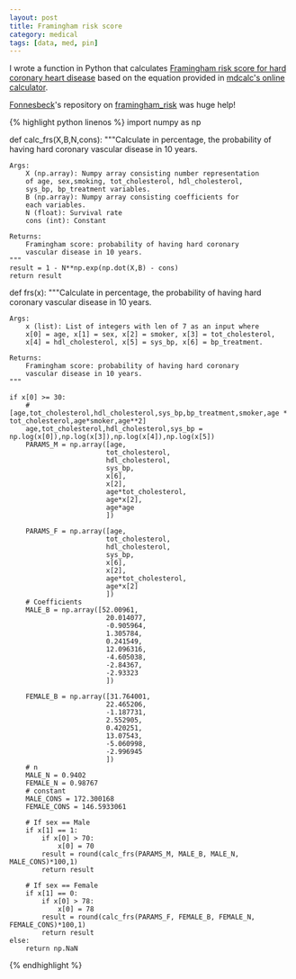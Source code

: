 ```yaml
---
layout: post
title: Framingham risk score
category: medical
tags: [data, med, pin]
---
```


I wrote a function in Python that calculates [Framingham risk score for hard coronary heart disease](https://www.framinghamheartstudy.org/fhs-risk-functions/hard-coronary-heart-disease-10-year-risk/) based on the equation provided in [mdcalc's online calculator](https://www.mdcalc.com/framingham-risk-score-hard-coronary-heart-disease#evidence).

[Fonnesbeck](https://github.com/fonnesbeck)'s repository on [framingham_risk](https://github.com/fonnesbeck/framingham_risk)  was huge help!

{% highlight python linenos %}
import numpy as np

def calc_frs(X,B,N,cons):
    """Calculate in percentage, the probability of
    having hard coronary vascular disease in 10 years.

    Args:
        X (np.array): Numpy array consisting number representation
        of age, sex,smoking, tot_cholesterol, hdl_cholesterol,
        sys_bp, bp_treatment variables.
        B (np.array): Numpy array consisting coefficients for
        each variables.
        N (float): Survival rate
        cons (int): Constant

    Returns:
        Framingham score: probability of having hard coronary
        vascular disease in 10 years.
    """
    result = 1 - N**np.exp(np.dot(X,B) - cons)
    return result

def frs(x):
    """Calculate in percentage, the probability of
    having hard coronary vascular disease in 10 years.

    Args:
        x (list): List of integers with len of 7 as an input where
        x[0] = age, x[1] = sex, x[2] = smoker, x[3] = tot_cholesterol,
        x[4] = hdl_cholesterol, x[5] = sys_bp, x[6] = bp_treatment.

    Returns:
        Framingham score: probability of having hard coronary
        vascular disease in 10 years.
    """

    if x[0] >= 30:
        # [age,tot_cholesterol,hdl_cholesterol,sys_bp,bp_treatment,smoker,age * tot_cholesterol,age*smoker,age**2]
        age,tot_cholesterol,hdl_cholesterol,sys_bp = np.log(x[0]),np.log(x[3]),np.log(x[4]),np.log(x[5])
        PARAMS_M = np.array([age,
                            tot_cholesterol,
                            hdl_cholesterol,
                            sys_bp,
                            x[6],
                            x[2],
                            age*tot_cholesterol,
                            age*x[2],
                            age*age
                            ])

        PARAMS_F = np.array([age,
                            tot_cholesterol,
                            hdl_cholesterol,
                            sys_bp,
                            x[6],
                            x[2],
                            age*tot_cholesterol,
                            age*x[2]
                            ])
        # Coefficients
        MALE_B = np.array([52.00961,
                            20.014077,
                            -0.905964,
                            1.305784,
                            0.241549,
                            12.096316,
                            -4.605038,
                            -2.84367,
                            -2.93323
                            ])

        FEMALE_B = np.array([31.764001,
                            22.465206,
                            -1.187731,
                            2.552905,
                            0.420251,
                            13.07543,
                            -5.060998,
                            -2.996945
                            ])
        # n
        MALE_N = 0.9402
        FEMALE_N = 0.98767
        # constant
        MALE_CONS = 172.300168
        FEMALE_CONS = 146.5933061

        # If sex == Male
        if x[1] == 1:
            if x[0] > 70:
                x[0] = 70
            result = round(calc_frs(PARAMS_M, MALE_B, MALE_N, MALE_CONS)*100,1)
            return result

        # If sex == Female
        if x[1] == 0:
            if x[0] > 78:
                x[0] = 78
            result = round(calc_frs(PARAMS_F, FEMALE_B, FEMALE_N, FEMALE_CONS)*100,1)
            return result
    else:
        return np.NaN
{% endhighlight %}
